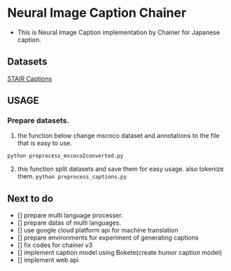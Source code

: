 # Neural Image Caption Chainer
- This is Neural Image Caption implementation by Chainer for Japanese caption.

## Datasets
[STAIR Captions](https://stair-lab-cit.github.io/STAIR-captions-web/)

## USAGE

### Prepare datasets.

1. the function below change mscoco dataset and annotations to the file that is easy to use.

`python preprocess_mscoco2converted.py`

2. this function split datasets and save them for easy usage. also tokenize them.
`python preprocess_captions.py`

## Next to do
- [] prepare multi language processer.
- [] prepare datas of multi languages.
- [] use google cloud platform api for machine translation
- [] prepare environments for experiment of generating captions
- [] fix codes for chainer v3
- [] implement caption model using Bokete(create humor caption model)
- [] implement web api
